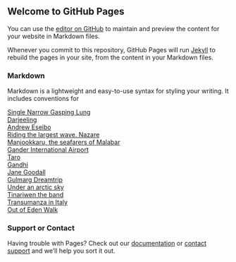 ## Welcome to GitHub Pages

You can use the [editor on GitHub](https://github.com/wanderersdiary/trails/edit/master/index.md) to maintain and preview the content for your website in Markdown files.

Whenever you commit to this repository, GitHub Pages will run [Jekyll](https://jekyllrb.com/) to rebuild the pages in your site, from the content in your Markdown files.

### Markdown

Markdown is a lightweight and easy-to-use syntax for styling your writing. It includes conventions for

[Single Narrow Gasping Lung](http://tiny.cc/Mt-Everest) </br>
[Darjeeling](http://tiny.cc/darjeeling-of-the-min)</br>
[Andrew Eseibo](http://tiny.cc/second-hand)</br>
[Riding the largest wave. Nazare](http://tiny.cc/nazar)</br>
[Manjookkaru, the seafarers of Malabar](http://tiny.cc/manchukka)</br>
[Gander International Airport](http://tiny.cc/gande)</br>
[Taro](http://tiny.cc/taro)</br>
[Gandhi](http://tiny.cc/Gandhi-Travel)</br>
[Jane Goodall](http://tiny.cc/Jane-Goodall)</br>
[Gulmarg Dreamtrip](https://www.youtube.com/watch?v=4eSjSG6hJaY)</br>
[Under an arctic sky](http://tiny.cc/under-an-arctic-sk)</br>
[Tinariwen the band](http://tiny.cc/tinariwe)</br>
[Transumanza in Italy](http://tiny.cc/transumanza)</br>
[Out of Eden Walk](http://tiny.cc/out-of-eden-wal)</br>

### Support or Contact

Having trouble with Pages? Check out our [documentation](https://help.github.com/categories/github-pages-basics/) or [contact support](https://github.com/contact) and we’ll help you sort it out.



